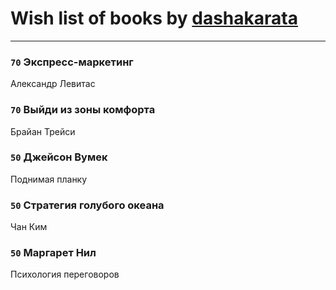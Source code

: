 # Wish list of books by [dashakarata](http://vk.com/id4468151)
---

### `70` Экспресс-маркетинг
Александр Левитас

### `70` Выйди из зоны комфорта
Брайан Трейси

### `50` Джейсон Вумек
Поднимая планку

### `50` Стратегия голубого океана
Чан Ким

### `50` Маргарет Нил
Психология переговоров

